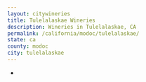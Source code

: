 ```yaml
---
layout: citywineries
title: Tulelalaskae Wineries
description: Wineries in Tulelalaskae, CA
permalink: /california/modoc/tulelalaskae/
state: ca
county: modoc
city: tulelalaskae
---
```

-
